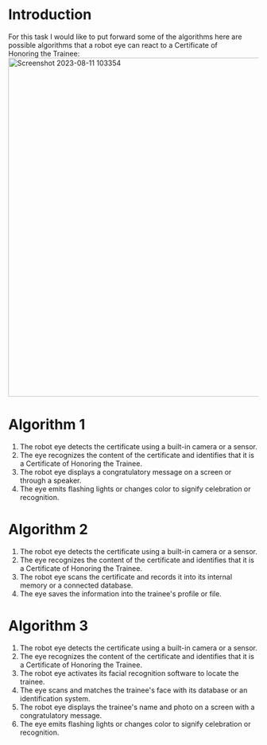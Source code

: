 # Introduction
For this task I would like to put forward some of the algorithms here are possible algorithms that a robot eye can react to a Certificate of Honoring the Trainee:
<img width="682" alt="Screenshot 2023-08-11 103354" src="https://github.com/joudalhef/SM23-IoT04/assets/139080884/ebdcc911-ed3e-4acd-b7fc-5008117c0dd8">

# Algorithm 1
1. The robot eye detects the certificate using a built-in camera or a sensor.
2. The eye recognizes the content of the certificate and identifies that it is a Certificate of Honoring the Trainee.
3. The robot eye displays a congratulatory message on a screen or through a speaker.
4. The eye emits flashing lights or changes color to signify celebration or recognition.
# Algorithm 2
1. The robot eye detects the certificate using a built-in camera or a sensor.
2. The eye recognizes the content of the certificate and identifies that it is a Certificate of Honoring the Trainee.
3. The robot eye scans the certificate and records it into its internal memory or a connected database.
4. The eye saves the information into the trainee's profile or file.
# Algorithm 3
1. The robot eye detects the certificate using a built-in camera or a sensor.
2. The eye recognizes the content of the certificate and identifies that it is a Certificate of Honoring the Trainee.
3. The robot eye activates its facial recognition software to locate the trainee.
4. The eye scans and matches the trainee's face with its database or an identification system.
5. The robot eye displays the trainee's name and photo on a screen with a congratulatory message.
6. The eye emits flashing lights or changes color to signify celebration or recognition.
